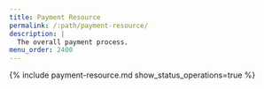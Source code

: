 ```yaml
---
title: Payment Resource
permalink: /:path/payment-resource/
description: |
  The overall payment process.
menu_order: 2400
---
```


{% include payment-resource.md show_status_operations=true %}
